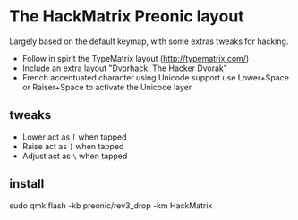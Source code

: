 # The HackMatrix Preonic layout

Largely based on the default keymap, with some extras tweaks for hacking.

- Follow in spirit the TypeMatrix layout (http://typematrix.com/)
- Include an extra layout "Dvorhack: The Hacker Dvorak"
- French accentuated character using Unicode support
    use Lower+Space or Raiser+Space to activate the Unicode layer

## tweaks

- Lower  act as `[` when tapped
- Raise  act as `]` when tapped
- Adjust act as `\` when tapped

## install

   sudo qmk flash -kb preonic/rev3_drop -km HackMatrix
